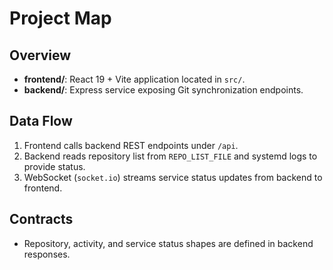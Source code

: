 # Project Map

## Overview
- **frontend/**: React 19 + Vite application located in `src/`.
- **backend/**: Express service exposing Git synchronization endpoints.

## Data Flow
1. Frontend calls backend REST endpoints under `/api`.
2. Backend reads repository list from `REPO_LIST_FILE` and systemd logs to provide status.
3. WebSocket (`socket.io`) streams service status updates from backend to frontend.

## Contracts
- Repository, activity, and service status shapes are defined in backend responses.
